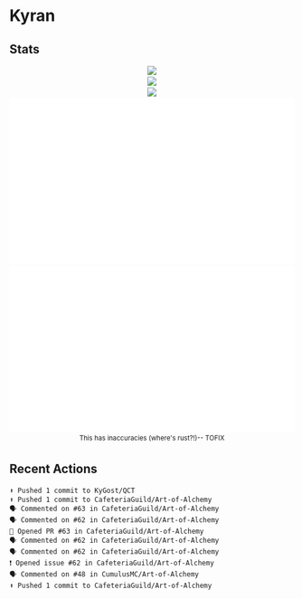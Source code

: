 # Kyran
## Stats
<p align="center">
	<img src="https://github-profile-trophy.vercel.app/?username=KyGost&theme=nord&no-frame=true&column=3&row=2&margin-w=15&margin-h=15"/>
	<br/>
	<img src="https://github-readme-streak-stats.herokuapp.com/?user=KyGost&theme=nord&hide_border=true&date_format=Y-m-d"/>
	<br/>
	<img src="https://github-readme-stats.vercel.app/api?username=KyGost&show_icons=true&theme=nord&hide_border=true&count_private=true&hide_rank=true&hide_title=true"/>
	<br/>
	<img src="https://github.com/KyGost/github-stats/blob/master/generated/overview.svg"/>
	<br/>
	<img src="https://github.com/KyGost/github-stats/blob/master/generated/languages.svg"/>
	<br/>
	<sup>This has inaccuracies (where's rust?!)-- TOFIX</sup>
</p>
  
## Recent Actions
```
⬆️ Pushed 1 commit to KyGost/QCT
⬆️ Pushed 1 commit to CafeteriaGuild/Art-of-Alchemy
🗣 Commented on #63 in CafeteriaGuild/Art-of-Alchemy
🗣 Commented on #62 in CafeteriaGuild/Art-of-Alchemy
💪 Opened PR #63 in CafeteriaGuild/Art-of-Alchemy
🗣 Commented on #62 in CafeteriaGuild/Art-of-Alchemy
🗣 Commented on #62 in CafeteriaGuild/Art-of-Alchemy
❗️ Opened issue #62 in CafeteriaGuild/Art-of-Alchemy
🗣 Commented on #48 in CumulusMC/Art-of-Alchemy
⬆️ Pushed 1 commit to CafeteriaGuild/Art-of-Alchemy
```
